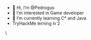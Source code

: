 - 👋 Hi, I’m @Pedrogus
- 👀 I’m interested in Game developer
- 🌱 I’m currently learning C* and Java
- TryHackMe lerning lv 2

\
<!---
Pedrogus/Pedrogus is a ✨ special ✨ repository because its `README.md` (this file) appears on your GitHub profile.
You can click the Preview link to take a look at your changes.
--->
